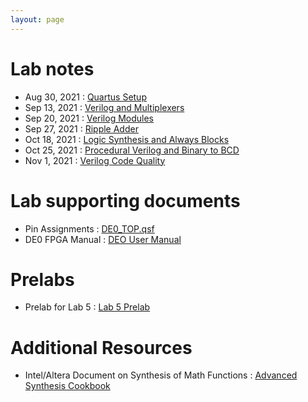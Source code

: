 ```yaml
---
layout: page
---
```

# Lab notes

- Aug 30, 2021 : [Quartus Setup](/lab_pdfs/ECE275_Lab1_Quartus_Setup.pdf)
- Sep 13, 2021 : [Verilog and Multiplexers](/lab_pdfs/ECE275_Lab2_Multiplexers_Verilog_and_Schematics.pdf)
- Sep 20, 2021 : [Verilog Modules](/lab_pdfs/ECE275_Lab3_Verilog_Modules.pdf)
- Sep 27, 2021 : [Ripple Adder](/lab_pdfs/ECE275_Lab4.pdf)
- Oct 18, 2021 : [Logic Synthesis and Always Blocks](/lab_pdfs/ECE275_Lab5.pdf)
- Oct 25, 2021 : [Procedural Verilog and Binary to BCD](/lab_pdfs/ECE275_Lab6.pdf)
- Nov 1, 2021  : [Verilog Code Quality](/lab_pdfs/ECE275_Lab7.pdf)

# Lab supporting documents

- Pin Assignments : [DE0_TOP.qsf](/lab_pdfs/DE0_TOP.qsf)
- DE0 FPGA Manual : [DEO User Manual](https://intel.com/content/dam/altera-www/global/en_US/portal/dsn/42/doc-us-dsnbk-42-5804152209-de0-user-manual.pdf)

# Prelabs

- Prelab for Lab 5 : [Lab 5 Prelab](/lab_pdfs/ECE275_Lab5_Prelab.pdf)

# Additional Resources

- Intel/Altera Document on Synthesis of Math Functions : [Advanced Synthesis Cookbook](https://intel.com/content/dam/www/programmable/us/en/pdfs/literature/manual/stx_cookbook.pdf)
